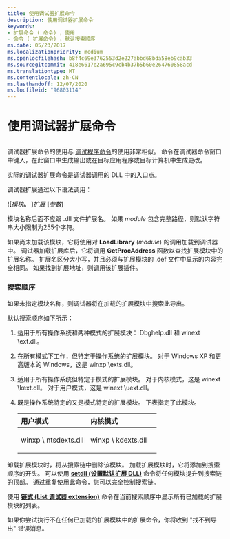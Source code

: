 ```yaml
---
title: 使用调试器扩展命令
description: 使用调试器扩展命令
keywords:
- 扩展命令 ( 命令) ，使用
- 命令 ( 扩展命令) ，默认搜索顺序
ms.date: 05/23/2017
ms.localizationpriority: medium
ms.openlocfilehash: b8f4c69e3762553d2e227abbd68bda58eb9cab33
ms.sourcegitcommit: 418e6617e2a695c9cb4b37b5b60e264760858acd
ms.translationtype: MT
ms.contentlocale: zh-CN
ms.lasthandoff: 12/07/2020
ms.locfileid: "96803114"
---
```

# <a name="using-debugger-extension-commands"></a>使用调试器扩展命令


## <span id="ddk_using_debugger_extension_commands_dbg"></span><span id="DDK_USING_DEBUGGER_EXTENSION_COMMANDS_DBG"></span>


调试器扩展命令的使用与 [调试程序命令](using-debugger-commands.md)的使用非常相似。 命令在调试器命令窗口中键入，在此窗口中生成输出或在目标应用程序或目标计算机中生成更改。

实际的调试器扩展命令是调试器调用的 DLL 中的入口点。

调试器扩展通过以下语法调用：

**!\[**<em>模块</em>**。 \]**<em>扩展</em> **\[**<em>参数</em>**\]**

模块名称后面不应跟 .dll 文件扩展名。 如果 *module* 包含完整路径，则默认字符串大小限制为255个字符。

如果尚未加载该模块，它将使用对 **LoadLibrary** (*module*) 的调用加载到调试器中。 调试器加载扩展库后，它将调用 **GetProcAddress** 函数以查找扩展模块中的扩展名称。 扩展名区分大小写，并且必须与扩展模块的 .def 文件中显示的内容完全相同。 如果找到扩展地址，则调用该扩展插件。

### <a name="span-idsearch_orderspanspan-idsearch_orderspansearch-order"></a><span id="search_order"></span><span id="SEARCH_ORDER"></span>搜索顺序

如果未指定模块名称，则调试器将在加载的扩展模块中搜索此导出。

默认搜索顺序如下所示：

1.  适用于所有操作系统和两种模式的扩展模块： Dbghelp.dll 和 winext \\ext.dll。

2.  在所有模式下工作，但特定于操作系统的扩展模块。 对于 Windows XP 和更高版本的 Windows，这是 winxp \\exts.dll。 

3.  适用于所有操作系统但特定于模式的扩展模块。 对于内核模式，这是 winext \\kext.dll。 对于用户模式，这是 winext \\uext.dll。

4.  既是操作系统特定的又是模式特定的扩展模块。 下表指定了此模块。

    <table>
    <colgroup>
    <col width="50%" />
    <col width="50%" />
    </colgroup>
    <thead>
    <tr class="header">
    <th align="left">用户模式</th>
    <th align="left">内核模式</th>
    </tr>
    </thead>
    <tbody>
    <tr class="even">
    <td align="left"><p>winxp \ ntsdexts.dll</p></td>
    <td align="left"><p>winxp \ kdexts.dll</p></td>
    </tr>
    </tbody>
    </table>

     

卸载扩展模块时，将从搜索链中删除该模块。 加载扩展模块时，它将添加到搜索顺序的开头。 可以使用 [**setdll (设置默认扩展 DLL)**](-setdll--set-default-extension-dll-.md) 命令将任何模块提升到搜索链的顶部。 通过重复使用此命令，您可以完全控制搜索链。

使用 [**链式 (List 调试器 extension)**](-chain--list-debugger-extensions-.md) 命令在当前搜索顺序中显示所有已加载的扩展模块的列表。

如果你尝试执行不在任何已加载的扩展模块中的扩展命令，你将收到 "找不到导出" 错误消息。

 

 





